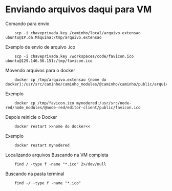 # Enviando arquivos daqui para VM

Comando para envio

        scp -i chaveprivada.key /caminho/local/arquivo.extensao ubuntu@IP.da.Máquina:/tmp/arquivo.extensao

Exemplo de envio de arquivo .ico

        scp -i chaveprivada.key /workspaces/code/favicon.ico ubuntu@129.146.56.151:/tmp/favicon.ico

Movendo arquivos para o docker

        docker cp /tmp/arquivo.extensao {nome do docker}:/usr/src/caminho/caminho_modules/@caminho/caminho/public/arquivo.extensao

Exemplo

        docker cp /tmp/favicon.ico mynodered:/usr/src/node-red/node_modules/@node-red/editor-client/public/favicon.ico

Depois reinicie o Docker

        docker restart >>nome do docker<<

Exemplo

        docker restart mynodered

Localizando arquivos
Buscando na VM completa

        find / -type f -name "*.ico" 2>/dev/null

Buscando na pasta terminal

        find ~/ -type f -name "*.ico"
